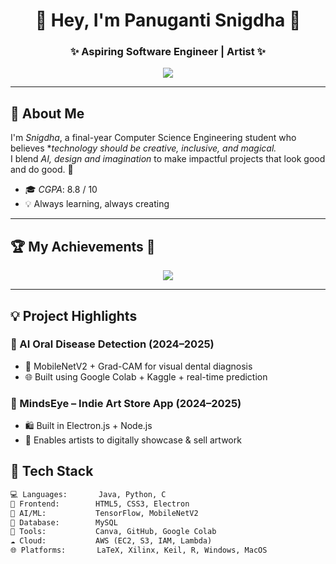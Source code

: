 <h1 align="center">🩷 Hey, I'm Panuganti Snigdha 🩷</h1>
<h3 align="center">✨ Aspiring Software Engineer | Artist ✨</h3>

<p align="center">
  <img src="https://readme-typing-svg.demolab.com?font=Grandstander&size=24&duration=4000&pause=1000&color=%23FF007F&center=true&vCenter=true&width=700&lines=Combining+creativity+with+technology...;Designing+with+intuition%2C+developing+with+precision...;Turning+ideas+into+impactful+solutions+%F0%9F%8C%9F" />
</p>

---

## 🌟 About Me

I'm *Snigdha*, a final-year Computer Science Engineering student who believes **technology should be creative, inclusive, and magical.*  
I blend *AI, design and imagination* to make impactful projects that look good and do good. 🌈

- 🎓 *CGPA*: 8.8 / 10  
- 💡 Always learning, always creating

---

## 🏆 My Achievements 💃 

<p align="center">
  <img src="https://readme-typing-svg.herokuapp.com?font=Grandstander&size=24&duration=4000&pause=1000&color=FF69B4&center=true&vCenter=true&width=900&lines=🎓+CGPA%3A+8.8+%2F+10+" />
</p>



---

## 💡 Project Highlights

### 🦷 AI Oral Disease Detection (2024–2025)
- 🧠 MobileNetV2 + Grad-CAM for visual dental diagnosis  
- 🌐 Built using Google Colab + Kaggle + real-time prediction

### 🎨 MindsEye – Indie Art Store App (2024–2025)
- 🛍 Built in Electron.js + Node.js
- 💖 Enables artists to digitally showcase & sell artwork

## 🧰 Tech Stack

```diff
💻 Languages:       Java, Python, C
🎨 Frontend:        HTML5, CSS3, Electron
🧠 AI/ML:           TensorFlow, MobileNetV2 
💽 Database:        MySQL
🎨 Tools:           Canva, GitHub, Google Colab
☁️ Cloud:           AWS (EC2, S3, IAM, Lambda)
🌐 Platforms:       LaTeX, Xilinx, Keil, R, Windows, MacOS
